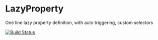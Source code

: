 LazyProperty
============

One line lazy property definition, with auto triggering, custom selectors

[![Build Status](https://travis-ci.org/nicolasgoutaland/LazyProperty.png?branch=master)](https://travis-ci.org/nicolasgoutaland/LazyProperty)

